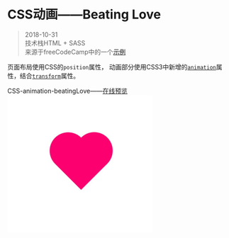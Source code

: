 # CSS动画——Beating Love

>2018-10-31  
>技术栈HTML + SASS  
>来源于freeCodeCamp中的一个[示例](https://learn.freecodecamp.org/responsive-web-design/applied-visual-design/make-a-css-heartbeat-using-an-infinite-animation-count/)  

页面布局使用CSS的`position`属性， 
动画部分使用CSS3中新增的[`animation`](http://www.w3school.com.cn/cssref/pr_animation.asp)属性，结合[`transform`](http://www.w3school.com.cn/cssref/pr_transform.asp)属性。  

CSS-animation-beatingLove——[在线预览](https://jaceykan.github.io/MaterialLibrary/CSS-animation/BeatingHeart/love.html)  
![](beatingHeart.gif)

